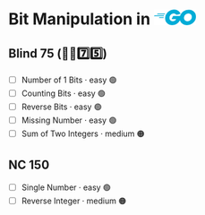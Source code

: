 # Bit Manipulation in <img src="../../assets/goLogo.png" style="height: 1em; vertical-align: top">

## Blind 75 (🧑‍🦯7️⃣5️⃣)
- [ ] Number of 1 Bits · easy 🟢
- [ ] Counting Bits · easy 🟢
- [ ] Reverse Bits · easy 🟢
- [ ] Missing Number · easy 🟢
- [ ] Sum of Two Integers · medium 🟠

## NC 150
- [ ] Single Number · easy 🟢
- [ ] Reverse Integer · medium 🟠